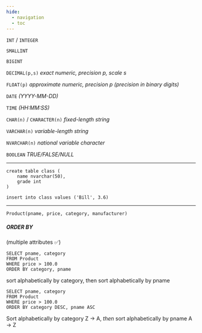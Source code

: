 ```yaml
---
hide:
  - navigation
  - toc
---
```


`INT` / `INTEGER`

`SMALLINT`

`BIGINT`

`DECIMAL(p,s)` *exact numeric, precision p, scale s*

`FLOAT(p)` *approximate numeric, precision p (precision in binary digits)*

`DATE` *(YYYY-MM-DD)*

`TIME` *(HH:MM:SS)*

`CHAR(n)` / `CHARACTER(n)` *fixed-length string*

`VARCHAR(n)` *variable-length string*

`NVARCHAR(n)` *national variable character*

`BOOLEAN` *TRUE/FALSE/NULL*

---

```
create table class (
	name nvarchar(50),
	grade int
)
```

`insert into class values ('Bill', 3.6)`

---

`Product(pname, price, category, manufacturer)`

##### ORDER BY
(multiple attributes ✅)

```
SELECT pname, category  
FROM Product  
WHERE price > 100.0  
ORDER BY category, pname
```
sort alphabetically by category, then sort alphabetically by pname

```
SELECT pname, category  
FROM Product  
WHERE price > 100.0  
ORDER BY category DESC, pname ASC
```

Sort alphabetically by category Z -> A,
*then* sort alphabetically by pname A -> Z